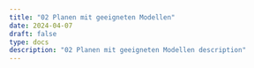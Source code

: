```yaml
---
title: "02 Planen mit geeigneten Modellen"
date: 2024-04-07
draft: false
type: docs
description: "02 Planen mit geeigneten Modellen description"
---
```


